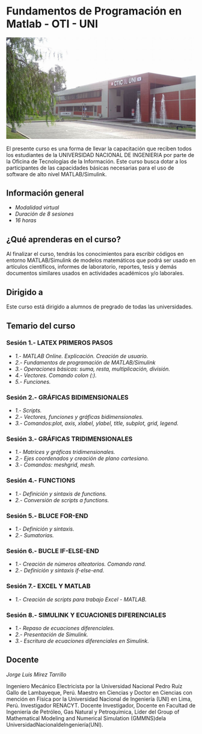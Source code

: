 # Fundamentos de Programación en Matlab - OTI - UNI 

![Matlab](logo.png)

El presente curso es una forma de llevar la capacitación que reciben
todos los estudiantes de la UNIVERSIDAD NACIONAL DE INGENIERIA
por parte de la Oficina de Tecnologías de la Información. Este curso
busca dotar a los participantes de las capacidades básicas
necesarias para el uso de software de alto nivel MATLAB/Simulink.


## Información general 
- *Modalidad virtual*
- *Duración de 8 sesiones*
- *16 horas*

## ¿Qué aprenderas en el curso?
Al finalizar el curso, tendrás los conocimientos para escribir
códigos en entorno MATLAB/Simulink de modelos matemáticos
que podrá ser usado en artículos científicos, informes de
laboratorio, reportes, tesis y demás documentos similares usados
en actividades académicos y/o laborales.

## Dirigido a 
Este curso está dirigido a alumnos de pregrado de todas las universidades.

## Temario del curso 

### Sesión 1.- LATEX PRIMEROS PASOS
- *1.- MATLAB Online. Explicación. Creación de usuario.*
- *2.- Fundamentos de programación de MATLAB/Simulink*
- *3.- Operaciones básicas: suma, resta, multiplicación, división.*
- *4.- Vectores. Comando colon (:).*
- *5.- Funciones.*

### Sesión 2.- GRÁFICAS BIDIMENSIONALES
- *1.- Scripts.*
- *2.- Vectores, funciones y gráficas bidimensionales.*
- *3.- Comandos:plot, axis, xlabel, ylabel, title, subplot, grid, legend.*

### Sesión 3.- GRÁFICAS TRIDIMENSIONALES
- *1.- Matrices y gráficas tridimensionales.*
- *2.- Ejes coordenados y creación de plano cartesiano.*
- *3.- Comandos: meshgrid, mesh.*

### Sesión 4.- FUNCTIONS
- *1.- Definición y sintaxis de functions.*
- *2.- Conversión de scripts a functions.*

### Sesión 5.- BLUCE FOR-END
- *1.- Definición y sintaxis.*
- *2.- Sumatorias.*

### Sesión 6.- BUCLE IF-ELSE-END
- *1.- Creación de números alteatorios. Comando rand.*
- *2.- Definición y sintaxis if-else-end.*

### Sesión 7.- EXCEL Y MATLAB
- *1.- Creación de scripts para trabajo Excel - MATLAB.*

### Sesión 8.- SIMULINK Y ECUACIONES DIFERENCIALES
- *1.- Repaso de ecuaciones diferenciales.*
- *2.- Presentación de Simulink.*
- *3.- Escritura de ecuaciones diferenciales en Simulink.*

## Docente 
*Jorge Luis Mírez Tarrillo* 

Ingeniero Mecánico Electricista por la Universidad Nacional Pedro Ruíz
Gallo de Lambayeque, Perú. Maestro en Ciencias y Doctor en Ciencias
con mención en Física por la Universidad Nacional de Ingeniería (UNI)
en Lima, Perú. Investigador RENACYT. Docente Investigador, Docente
en Facultad de Ingeniería de Petróleo, Gas Natural y Petroquímica,
Líder del Group of Mathematical Modeling and Numerical Simulation
(GMMNS)dela UniversidadNacionaldeIngeniería(UNI).

